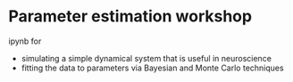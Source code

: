 # Parameter estimation workshop

ipynb for 
- simulating a simple dynamical system that is useful in neuroscience
- fitting the data to parameters via Bayesian and Monte Carlo techniques
